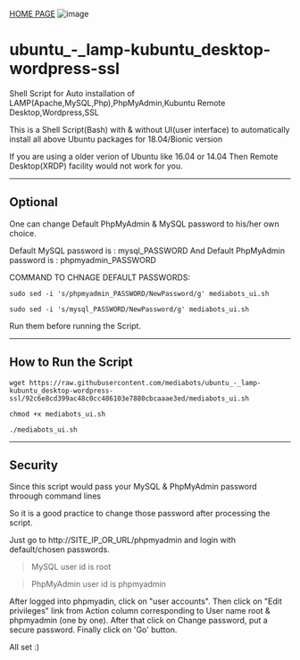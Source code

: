 [HOME PAGE](http://mediabots.net)
![image](https://avatars1.githubusercontent.com/u/46617144?s=200 "Logo")


# ubuntu_-_lamp-kubuntu_desktop-wordpress-ssl
Shell Script for Auto installation of LAMP(Apache,MySQL,Php),PhpMyAdmin,Kubuntu Remote Desktop,Wordpress,SSL

This is a Shell Script(Bash) with & without UI(user interface) to automatically install all above Ubuntu packages for 18.04/Bionic version

If you are using a older verion of Ubuntu like 16.04 or 14.04
Then Remote Desktop(XRDP) facility would not work for you.

---

## Optional
One can change Default PhpMyAdmin & MySQL password to his/her own choice.

Default MySQL password is : mysql_PASSWORD
And
Default PhpMyAdmin password is : phpmyadmin_PASSWORD

COMMAND TO CHNAGE DEFAULT PASSWORDS:

`sudo sed -i 's/phpmyadmin_PASSWORD/NewPassword/g' mediabots_ui.sh`

`sudo sed -i 's/mysql_PASSWORD/NewPassword/g' mediabots_ui.sh`

Run them before running the Script.

___

## How to Run the Script
`wget https://raw.githubusercontent.com/mediabots/ubuntu_-_lamp-kubuntu_desktop-wordpress-ssl/92c6e8cd399ac48c0cc486103e7880cbcaaae3ed/mediabots_ui.sh`

`chmod +x mediabots_ui.sh`

`./mediabots_ui.sh`

***

## Security
Since this script would pass your MySQL & PhpMyAdmin password throough command lines

So it is a good practice to change those password after processing the script.

Just go to http://SITE_IP_OR_URL/phpmyadmin and login with default/chosen passwords.

>MySQL user id is root

>PhpMyAdmin user id is phpmyadmin

After logged into phpmyadin, click on "user accounts". Then click on "Edit privileges" link from Action column corresponding to User name root & phpmyadmin (one by one). After that click on Change password, put a secure password. Finally click on 'Go' button.

All set :)
